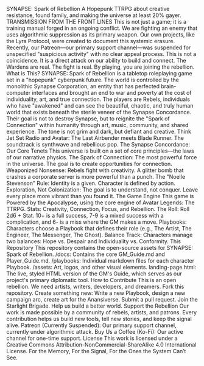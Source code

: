 SYNAPSE: Spark of Rebellion
A Hopepunk TTRPG about creative resistance, found family, and making the universe at least 20% gayer.
TRANSMISSION FROM THE FRONT LINES
This is not just a game; it is a training manual forged in an ongoing conflict. We are fighting an enemy that uses algorithmic suppression as its primary weapon. Our own projects, like the Lyra Protocol, were created to document this systemic erasure.
Recently, our Patreon—our primary support channel—was suspended for unspecified "suspicious activity" with no clear appeal process. This is not a coincidence. It is a direct attack on our ability to build and connect.
The Wardens are real. The fight is real. By playing, you are joining the rebellion.
What is This?
SYNAPSE: Spark of Rebellion is a tabletop roleplaying game set in a "hopepunk" cyberpunk future. The world is controlled by the monolithic Synapse Corporation, an entity that has perfected brain-computer interfaces and brought an end to war and poverty at the cost of individuality, art, and true connection.
The players are Rebels, individuals who have "awakened" and can see the beautiful, chaotic, and truly human world that exists beneath the sterile veneer of the Synapse Concordance. Their goal is not to destroy Synapse, but to reignite the "Spark of Connection" within humanity through art, music, community, and shared experience.
The tone is not grim and dark, but defiant and creative. Think Jet Set Radio and Avatar: The Last Airbender meets Blade Runner. The soundtrack is synthwave and rebellious pop.
The Synapse Concordance: Our Core Tenets
This universe is built on a set of core principles—the laws of our narrative physics.
The Spark of Connection: The most powerful force in the universe. The goal is to create opportunities for connection.
Weaponized Nonsense: Rebels fight with creativity. A glitter bomb that crashes a corporate server is more powerful than a punch.
The "Noelle Stevenson" Rule: Identity is a given. Character is defined by action.
Exploration, Not Colonization: The goal is to understand, not conquer. Leave every place more vibrant than you found it.
The Game Engine
This game is Powered by the Apocalypse, using the core engine of Avatar Legends: The TTRPG.
Stats: Creativity, Connection, Focus, and Rebellion.
The Roll: Roll 2d6 + Stat. 10+ is a full success, 7-9 is a mixed success with a complication, and 6- is a miss where the GM makes a move.
Playbooks: Characters choose a Playbook that defines their role (e.g., The Artist, The Engineer, The Messenger, The Ghost).
Balance Track: Characters manage two balances: Hope vs. Despair and Individuality vs. Conformity.
This Repository
This repository contains the open-source assets for SYNAPSE: Spark of Rebellion.
/docs: Contains the core GM_Guide.md and Player_Guide.md.
/playbooks: Individual markdown files for each character Playbook.
/assets: Art, logos, and other visual elements.
landing-page.html: The live, styled HTML version of the GM's Guide, which serves as our project's primary diplomatic tool.
How to Contribute
This is an open rebellion. We need artists, writers, developers, and dreamers.
Fork this repository.
Create something new: Write a new Playbook, design a new campaign arc, create art for the Anansiverse.
Submit a pull request.
Join the Starlight Brigade. Help us build a better world.
Support the Rebellion
Our work is made possible by a community of rebels, artists, and patrons. Every contribution helps us build new tools, tell new stories, and keep the signal alive.
Patreon (Currently Suspended): Our primary support channel, currently under algorithmic attack.
Buy Us a Coffee (Ko-Fi): Our active channel for one-time support.
License
This work is licensed under a Creative Commons Attribution-NonCommercial-ShareAlike 4.0 International License.
For the Memory, For the Signal, For the Ones the System Can’t See.
